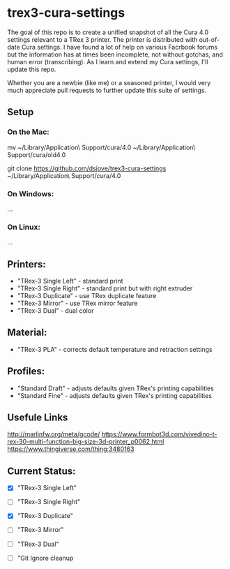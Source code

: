 # trex3-cura-settings
The goal of this repo is to create a unified snapshot of all the Cura 4.0 settings relevant to a TRex 3 printer. The printer is distributed with out-of-date Cura settings. I have found a lot of help on various Facrbook forums but the information has at times been incomplete, not without gotchas, and human error (transcribing). As I learn and extend my Cura settings, I'll update this repo.

Whether you are a newbie (like me) or a seasoned printer, I would very much appreciate pull requests to further update this suite of settings.

## Setup

### On the Mac:
mv ~/Library/Application\ Support/cura/4.0 ~/Library/Application\ Support/cura/old4.0

git clone https://github.com/dsjove/trex3-cura-settings ~/Library/Application\ Support/cura/4.0

### On Windows:
...

### On Linux:
...

## Printers:
- "TRex-3 Single Left" - standard print
- "TRex-3 Single Right" - standard print but with right extruder
- "TRex-3 Duplicate" - use TRex duplicate feature
- "TRex-3 Mirror" - use TRex mirror feature
- "TRex-3 Dual" - dual color

## Material:
- "TRex-3 PLA" - corrects default temperature and retraction settings

## Profiles:
- "Standard Draft" - adjusts defaults given TRex's printing capabilities
- "Standard Fine" - adjusts defaults given TRex's printing capabilities

## Usefule Links
http://marlinfw.org/meta/gcode/
https://www.formbot3d.com/vivedino-t-rex-30-multi-function-big-size-3d-printer_p0062.html
https://www.thingiverse.com/thing:3480163

## Current Status:
- [x] "TRex-3 Single Left"
- [ ] "TRex-3 Single Right"
- [X] "TRex-3 Duplicate"
- [ ] "TRex-3 Mirror"
- [ ] "TRex-3 Dual"
- [ ] "Git Ignore cleanup

